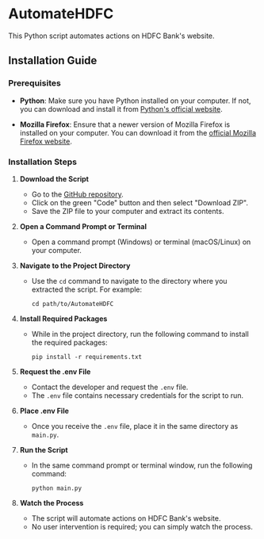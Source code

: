 # AutomateHDFC

This Python script automates actions on HDFC Bank's website.

## Installation Guide

### Prerequisites

- **Python**: Make sure you have Python installed on your computer. If not, you can download and install it from [Python's official website](https://www.python.org/downloads/).

- **Mozilla Firefox**: Ensure that a newer version of Mozilla Firefox is installed on your computer. You can download it from the [official Mozilla Firefox website](https://www.mozilla.org/en-US/firefox/new/).

### Installation Steps

1. **Download the Script**
   - Go to the [GitHub repository](https://github.com/HaritsAcheiz/AutomateHDFC).
   - Click on the green "Code" button and then select "Download ZIP".
   - Save the ZIP file to your computer and extract its contents.

2. **Open a Command Prompt or Terminal**
   - Open a command prompt (Windows) or terminal (macOS/Linux) on your computer.

3. **Navigate to the Project Directory**
   - Use the `cd` command to navigate to the directory where you extracted the script. For example:
     ```
     cd path/to/AutomateHDFC
     ```

4. **Install Required Packages**
   - While in the project directory, run the following command to install the required packages:
     ```
     pip install -r requirements.txt
     ```

5. **Request the .env File**
   - Contact the developer and request the `.env` file.
   - The `.env` file contains necessary credentials for the script to run.

6. **Place .env File**
   - Once you receive the `.env` file, place it in the same directory as `main.py`.

7. **Run the Script**
   - In the same command prompt or terminal window, run the following command:
     ```
     python main.py
     ```

8. **Watch the Process**
   - The script will automate actions on HDFC Bank's website.
   - No user intervention is required; you can simply watch the process.
